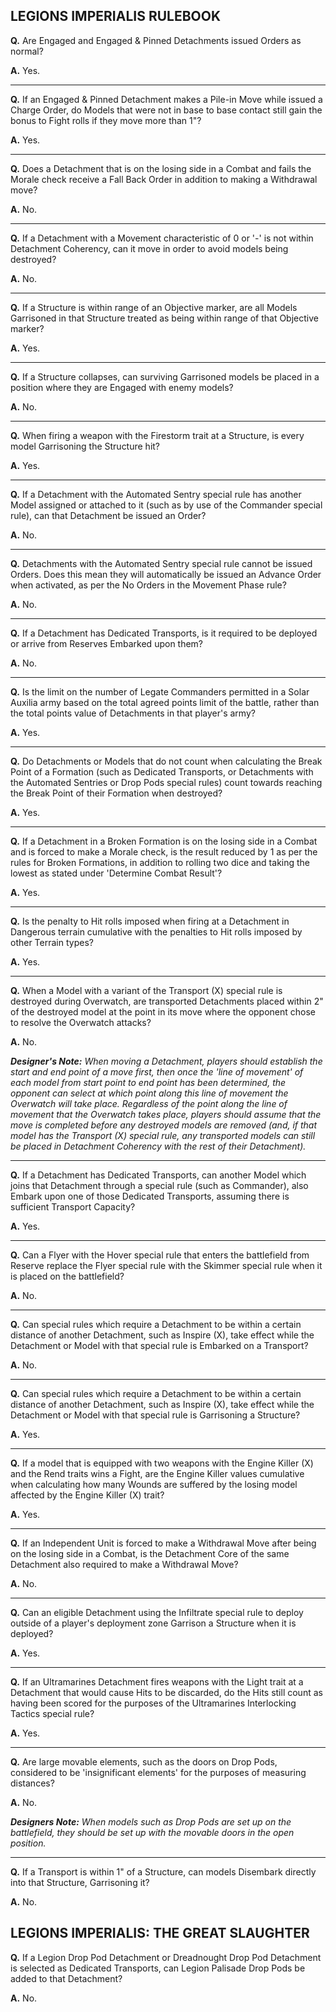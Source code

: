 ## LEGIONS IMPERIALIS RULEBOOK

**Q.** Are Engaged and Engaged & Pinned Detachments issued Orders as normal?

**A.** Yes.

---

**Q.** If an Engaged & Pinned Detachment makes a Pile-in Move while issued a Charge Order, do Models that were not in base to base contact still gain the bonus to Fight rolls if they move more than 1"?

**A.** Yes.

---

**Q.** Does a Detachment that is on the losing side in a Combat and fails the Morale check receive a Fall Back Order in addition to making a Withdrawal move?

**A.** No.

---

**Q.** If a Detachment with a Movement characteristic of 0 or '-' is not within Detachment Coherency, can it move in order to avoid models being destroyed?

**A.** No.

---

**Q.** If a Structure is within range of an Objective marker, are all Models Garrisoned in that Structure treated as being within range of that Objective marker?

**A.** Yes.

---

**Q.** If a Structure collapses, can surviving Garrisoned models be placed in a position where they are Engaged with enemy models?

**A.** No.

---

**Q.** When firing a weapon with the Firestorm trait at a Structure, is every model Garrisoning the Structure hit?

**A.** Yes.

---

**Q.** If a Detachment with the Automated Sentry special rule has another Model assigned or attached to it (such as by use of the Commander special rule), can that Detachment be issued an Order?

**A.** No.

---

**Q.** Detachments with the Automated Sentry special rule cannot be issued Orders. Does this mean they will automatically be issued an Advance Order when activated, as per the No Orders in the Movement Phase rule?

**A.** No.

---

**Q.** If a Detachment has Dedicated Transports, is it required to be deployed or arrive from Reserves Embarked upon them?

**A.** No.

---

**Q.** Is the limit on the number of Legate Commanders permitted in a Solar Auxilia army based on the total agreed points limit of the battle, rather than the total points value of Detachments in that player's army?

**A.** Yes.

---

**Q.** Do Detachments or Models that do not count when calculating the Break Point of a Formation (such as Dedicated Transports, or Detachments with the Automated Sentries or Drop Pods special rules) count towards reaching the Break Point of their Formation when destroyed?

**A.** Yes.

---

**Q.** If a Detachment in a Broken Formation is on the losing side in a Combat and is forced to make a Morale check, is the result reduced by 1 as per the rules for Broken Formations, in addition to rolling two dice and taking the lowest as stated under 'Determine Combat Result'?

**A.** Yes.

---

**Q.** Is the penalty to Hit rolls imposed when firing at a Detachment in Dangerous terrain cumulative with the penalties to Hit rolls imposed by other Terrain types?

**A.** Yes.

---

**Q.** When a Model with a variant of the Transport (X) special rule is destroyed during Overwatch, are transported Detachments placed within 2" of the destroyed model at the point in its move where the opponent chose to resolve the Overwatch attacks?

**A.** No.

***Designer's Note:** When moving a Detachment, players should establish the start and end point of a move first, then once the 'line of movement' of each model from start point to end point has been determined, the opponent can select at which point along this line of movement the Overwatch will take place. Regardless of the point along the line of movement that the Overwatch takes place, players should assume that the move is completed before any destroyed models are removed (and, if that model has the Transport (X) special rule, any transported models can still be placed in Detachment Coherency with the rest of their Detachment).*

---

**Q.** If a Detachment has Dedicated Transports, can another Model which joins that Detachment through a special rule (such as Commander), also Embark upon one of those Dedicated Transports, assuming there is sufficient Transport Capacity?

**A.** Yes.

---

**Q.** Can a Flyer with the Hover special rule that enters the battlefield from Reserve replace the Flyer special rule with the Skimmer special rule when it is placed on the battlefield?

**A.** No.

---

**Q.** Can special rules which require a Detachment to be within a certain distance of another Detachment, such as Inspire (X), take effect while the Detachment or Model with that special rule is Embarked on a Transport?

**A.** No.

---

**Q.** Can special rules which require a Detachment to be within a certain distance of another Detachment, such as Inspire (X), take effect while the Detachment or Model with that special rule is Garrisoning a Structure?

**A.** Yes.

---

**Q.** If a model that is equipped with two weapons with the Engine Killer (X) and the Rend traits wins a Fight, are the Engine Killer values cumulative when calculating how many Wounds are suffered by the losing model affected by the Engine Killer (X) trait?

**A.** Yes.

---

**Q.** If an Independent Unit is forced to make a Withdrawal Move after being on the losing side in a Combat, is the Detachment Core of the same Detachment also required to make a Withdrawal Move?

**A.** No.

---

**Q.** Can an eligible Detachment using the Infiltrate special rule to deploy outside of a player's deployment zone Garrison a Structure when it is deployed?

**A.** Yes.

---

**Q.** If an Ultramarines Detachment fires weapons with the Light trait at a Detachment that would cause Hits to be discarded, do the Hits still count as having been scored for the purposes of the Ultramarines Interlocking Tactics special rule?

**A.** Yes.

---

**Q.** Are large movable elements, such as the doors on Drop Pods, considered to be 'insignificant elements' for the purposes of measuring distances?

**A.** No.

***Designers Note:** When models such as Drop Pods are set up on the battlefield, they should be set up with the movable doors in the open position.*

---

**Q.** If a Transport is within 1" of a Structure, can models Disembark directly into that Structure, Garrisoning it?

**A.** No.

## LEGIONS IMPERIALIS: THE GREAT SLAUGHTER

**Q.** If a Legion Drop Pod Detachment or Dreadnought Drop Pod Detachment is selected as Dedicated Transports, can Legion Palisade Drop Pods be added to that Detachment?

**A.** No.